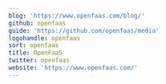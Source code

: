 ```yaml
---
blog: 'https://www.openfaas.com/blog/'
github: openfaas
guide: 'https://github.com/openfaas/media'
logohandle: openfaas
sort: openfaas
title: OpenFaaS
twitter: openfaas
website: 'https://www.openfaas.com/'
---
```

